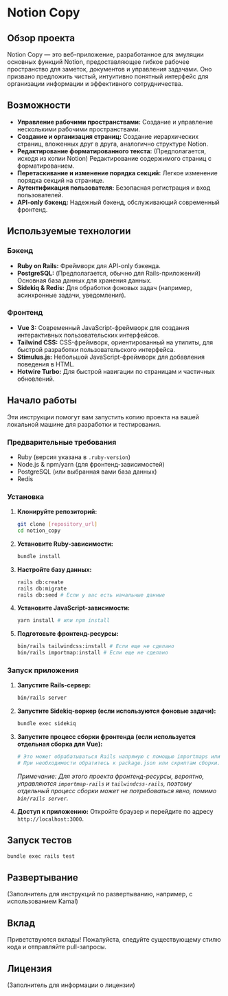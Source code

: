# Notion Copy

## Обзор проекта

Notion Copy — это веб-приложение, разработанное для эмуляции основных функций Notion, предоставляющее гибкое рабочее пространство для заметок, документов и управления задачами. Оно призвано предложить чистый, интуитивно понятный интерфейс для организации информации и эффективного сотрудничества.

## Возможности

*   **Управление рабочими пространствами:** Создание и управление несколькими рабочими пространствами.
*   **Создание и организация страниц:** Создание иерархических страниц, вложенных друг в друга, аналогично структуре Notion.
*   **Редактирование форматированного текста:** (Предполагается, исходя из копии Notion) Редактирование содержимого страниц с форматированием.
*   **Перетаскивание и изменение порядка секций:** Легкое изменение порядка секций на странице.
*   **Аутентификация пользователя:** Безопасная регистрация и вход пользователей.
*   **API-only бэкенд:** Надежный бэкенд, обслуживающий современный фронтенд.

## Используемые технологии

### Бэкенд
*   **Ruby on Rails:** Фреймворк для API-only бэкенда.
*   **PostgreSQL:** (Предполагается, обычно для Rails-приложений) Основная база данных для хранения данных.
*   **Sidekiq & Redis:** Для обработки фоновых задач (например, асинхронные задачи, уведомления).

### Фронтенд
*   **Vue 3:** Современный JavaScript-фреймворк для создания интерактивных пользовательских интерфейсов.
*   **Tailwind CSS:** CSS-фреймворк, ориентированный на утилиты, для быстрой разработки пользовательского интерфейса.
*   **Stimulus.js:** Небольшой JavaScript-фреймворк для добавления поведения в HTML.
*   **Hotwire Turbo:** Для быстрой навигации по страницам и частичных обновлений.

## Начало работы

Эти инструкции помогут вам запустить копию проекта на вашей локальной машине для разработки и тестирования.

### Предварительные требования

*   Ruby (версия указана в `.ruby-version`)
*   Node.js & npm/yarn (для фронтенд-зависимостей)
*   PostgreSQL (или выбранная вами база данных)
*   Redis

### Установка

1.  **Клонируйте репозиторий:**
    ```bash
    git clone [repository_url]
    cd notion_copy
    ```

2.  **Установите Ruby-зависимости:**
    ```bash
    bundle install
    ```

3.  **Настройте базу данных:**
    ```bash
    rails db:create
    rails db:migrate
    rails db:seed # Если у вас есть начальные данные
    ```

4.  **Установите JavaScript-зависимости:**
    ```bash
    yarn install # или npm install
    ```

5.  **Подготовьте фронтенд-ресурсы:**
    ```bash
    bin/rails tailwindcss:install # Если еще не сделано
    bin/rails importmap:install # Если еще не сделано
    ```

### Запуск приложения

1.  **Запустите Rails-сервер:**
    ```bash
    bin/rails server
    ```

2.  **Запустите Sidekiq-воркер (если используются фоновые задачи):**
    ```bash
    bundle exec sidekiq
    ```

3.  **Запустите процесс сборки фронтенда (если используется отдельная сборка для Vue):**
    ```bash
    # Это может обрабатываться Rails напрямую с помощью importmaps или отдельной командой
    # При необходимости обратитесь к package.json или скриптам сборки.
    ```
    *Примечание: Для этого проекта фронтенд-ресурсы, вероятно, управляются `importmap-rails` и `tailwindcss-rails`, поэтому отдельный процесс сборки может не потребоваться явно, помимо `bin/rails server`.* 

4.  **Доступ к приложению:**
    Откройте браузер и перейдите по адресу `http://localhost:3000`.

## Запуск тестов

```bash
bundle exec rails test
```

## Развертывание

(Заполнитель для инструкций по развертыванию, например, с использованием Kamal)

## Вклад

Приветствуются вклады! Пожалуйста, следуйте существующему стилю кода и отправляйте pull-запросы.

## Лицензия

(Заполнитель для информации о лицензии)